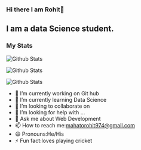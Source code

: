 ### Hi there I am Rohit👋
## I am a data Science student.
### My Stats
![Github Stats](https://github-readme-stats.vercel.app/api?username=futurecoder28)

![Github Stats](https://github-readme-streak-stats.herokuapp.com/?user=futurecoder28)

![Github Stats](https://github-readme-stats.vercel.app/api/top-langs/?username=futurecoder28)

- 🔭 I’m currently working on Git hub 
- 🌱 I’m currently learning Data Science
- 👯 I’m looking to collaborate on 
- 🤔 I’m looking for help with ...
- 💬 Ask me about Web Development
- 📫 How to reach me:mahatorohit974@gmail.com
- 😄 Pronouns:He/His
- ⚡ Fun fact:loves playing cricket 
<!--
**futurecoder28/futurecoder28** is a ✨ _special_ ✨ repository because its `README.md` (this file) appears on your GitHub profile.

Here are some ideas to get you started:

- 🔭 I’m currently working on ...
- 🌱 I’m currently learning ...
- 👯 I’m looking to collaborate on ...
- 🤔 I’m looking for help with ...
- 💬 Ask me about ...
- 📫 How to reach me: ...
- 😄 Pronouns: ...
- ⚡ Fun fact: ...
-->
